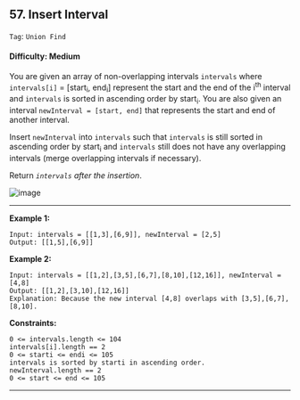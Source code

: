 ## 57. Insert Interval

```Tag```: ```Union Find```

#### Difficulty: Medium

You are given an array of non-overlapping intervals ```intervals``` where ```intervals[i]``` = [start<sub>i</sub>, end<sub>i</sub>] represent the start and the end of the i<sup>th</sup> interval and ```intervals``` is sorted in ascending order by start<sub>i</sub>. You are also given an interval ```newInterval = [start, end]``` that represents the start and end of another interval.

Insert ```newInterval``` into ```intervals``` such that ```intervals``` is still sorted in ascending order by start<sub>i</sub> and ```intervals``` still does not have any overlapping intervals (merge overlapping intervals if necessary).

Return _```intervals``` after the insertion_.

![image](https://user-images.githubusercontent.com/35042430/212591342-e1ebeeab-dd12-4851-bee5-7d547d1234e7.png)

---

__Example 1:__
```
Input: intervals = [[1,3],[6,9]], newInterval = [2,5]
Output: [[1,5],[6,9]]
```

__Example 2:__
```
Input: intervals = [[1,2],[3,5],[6,7],[8,10],[12,16]], newInterval = [4,8]
Output: [[1,2],[3,10],[12,16]]
Explanation: Because the new interval [4,8] overlaps with [3,5],[6,7],[8,10].
```

__Constraints:__
```
0 <= intervals.length <= 104
intervals[i].length == 2
0 <= starti <= endi <= 105
intervals is sorted by starti in ascending order.
newInterval.length == 2
0 <= start <= end <= 105
```

---


```Python

```
